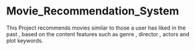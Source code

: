 # Movie_Recommendation_System
This Project recommends movies similar to those a user has liked in the past , based on the content features such as genre , director , actors and plot  keywords.
